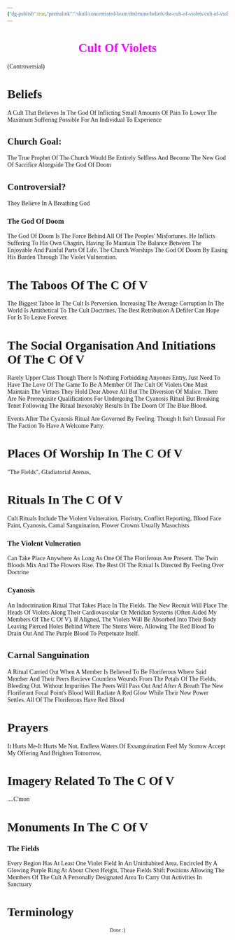 ```yaml
---
{"dg-publish":true,"permalink":"/skull/concentrated-brain/dnd/mine/beliefs/the-cult-of-violets/cult-of-violets/","tags":["Tagless"],"noteIcon":""}
---
```


<style id="Force_Custom_Fonts" type="text/css">@font-face{font-style:normal;font-family:"Merriweather";src:local("Merriweather")}@font-face{font-style:bolder;font-family:"Merriweather";src:local("Merriweather")}@font-face{font-style:normal;font-family:"Merriweather";src:local("Merriweather");unicode-range:U+0-FF,U+2E80-9FFF,U+F900-FAFF,U+FE30-FE4F,U+20000-2FA1F}@font-face{font-style:bolder;font-family:"Merriweather";src:local("Merriweather");unicode-range:U+0-FF,U+2E80-9FFF,U+F900-FAFF,U+FE30-FE4F,U+20000-2FA1F}@font-face{font-style:normal;font-family:"Merriweather";src:local("Merriweather");unicode-range:U+0-FF}@font-face{font-style:bolder;font-family:"Merriweather";src:local("Merriweather");unicode-range:U+0-FF}:not(pre):not(code):not(textarea):not(tt):not(kbd):not(samp):not(var){font-family:"Merriweather"!important}pre,code,textarea,tt,kbd,samp,var{font-family:monospace!important}pre *,code *,textarea *,tt *,kbd *,samp *,var *{font-family:monospace!important}</style>


# <center><span style="color:#F007FE">Cult Of Violets</span></center>
(Controversial) 




	
# Beliefs
A Cult That Believes In The God Of  Inflicting Small Amounts Of Pain To Lower The Maximum Suffering Possible For An Individual To Experience

## Church Goal:
The True Prophet Of The Church Would Be Entirely Selfless And Become The New God Of Sacrifice Alongside The God Of Doom
## Controversial?
They Believe In A Breathing God 
### The God Of Doom
The God Of Doom Is The Force Behind All Of The Peoples' Misfortunes. He Inflicts Suffering To His Own Chagrin, Having To Maintain The Balance Between The Enjoyable And Painful Parts Of Life. 
The Church Worships The God Of Doom By Easing His Burden Through The Violet Vulneration.

# The Taboos Of The C Of V
The Biggest Taboo In The Cult Is Perversion. Increasing The Average Corruption In The World Is Antithetical To The Cult Doctrines, The Best Retribution A Defiler Can Hope For Is To Leave Forever.

# The Social Organisation And Initiations Of The C Of V
Rarely Upper Class Though There Is Nothing Forbidding Anyones Entry, Just Need To Have The Love Of The Game
To Be A Member Of The Cult Of Violets One Must Maintain The Virtues They Hold Dear Above All But The Diversion Of Malice. There Are No Prerequisite Qualifications For Undergoing The Cyanosis Ritual But Breaking Tenet Following The Ritual Inexorably Results In The Doom Of The Blue Blood. 

Events After The Cyanosis Ritual Are Governed By Feeling. Though It Isn't Unusual For The Faction To Have A Welcome Party.

# Places Of Worship In The C Of V
"The Fields", Gladiatorial Arenas, 

# Rituals In The C Of V
Cult Rituals Include The Violent Vulneration, Floristry, Conflict Reporting, Blood Face Paint, Cyanosis, Carnal Sanguination, Flower Crowns
Usually Masochists

### The Violent Vulneration
Can Take Place Anywhere As Long As One Of The Floriferous Are Present. The Twin Bloods Mix And The Flowers Rise. The Rest Of The Ritual Is Directed By Feeling Over Doctrine 
### Cyanosis
An Indoctrination Ritual That Takes Place In The Fields. The New Recruit Will Place The Heads Of Violets Along Their Cardiovascular Or Meridian Systems (Often Aided My Members Of The C Of V). If Aligned, The Violets Will Be Absorbed Into Their Body Leaving Pierced Holes Behind Where The Stems Were, Allowing The Red Blood To Drain Out And The Purple Blood To Perpetuate Itself.
## Carnal Sanguination
A Ritual Carried Out When A Member Is Believed To Be Floriferous Where  Said Member And Their Peers Recieve Countless Wounds From The Petals Of The Fields, Bleeding Out. Without Impurities The Peers Will Pass Out And After A Breath The New Floriferant Focal Point's Blood Will Radiate A Red Glow While Their New Power Settles.
All Of The Floriferous Have Red Blood

# Prayers
It Hurts Me-It Hurts Me Not, Endless Waters Of Exsanguination Feel My Sorrow Accept My Offering And Brighten Tomorrow,  

# Imagery  Related To The C Of V
....C'mon

# Monuments In The C Of V
### The Fields
Every Region Has At Least One Violet Field In An Uninhabited Area, Encircled By A Glowing Purple Ring At About Chest Height,
Theae Fields Shift Positions Allowing The Members Of The Cult A Personally Designated Area To Carry Out Activities In Sanctuary

# Terminology







<center><sub>Done :)</sub></center>